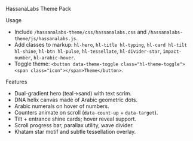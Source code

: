 HassanaLabs Theme Pack

Usage
- Include `/hassanalabs-theme/css/hassanalabs.css` and `/hassanalabs-theme/js/hassanalabs.js`.
- Add classes to markup: `hl-hero`, `hl-title hl-typing`, `hl-card hl-tilt hl-shine`, `hl-btn hl-pulse`, `hl-tessellate`, `hl-divider-star`, `impact-number`, `hl-arabic-hover`.
- Toggle theme: `<button data-theme-toggle class="hl-theme-toggle"><span class="icon"></span>Theme</button>`.

Features
- Dual-gradient hero (teal→sand) with text scrim.
- DNA helix canvas made of Arabic geometric dots.
- Arabic numerals on hover of numbers.
- Counters animate on scroll (`data-count-up` + `data-target`).
- Tilt + entrance shine cards; hover reveal support.
- Scroll progress bar, parallax utility, wave divider.
- Khatam star motif and subtle tessellation overlay.

